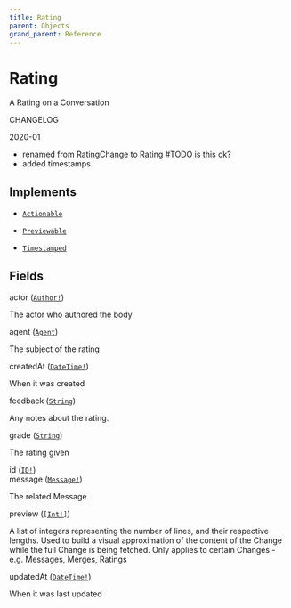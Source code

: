 ```yaml
---
title: Rating
parent: Objects
grand_parent: Reference
---
```


# Rating

A Rating on a Conversation

CHANGELOG

2020-01
  - renamed from RatingChange to Rating #TODO is this ok?
  - added timestamps

## Implements

- <code><a href="/docs/reference/interface/actionable">Actionable</a></code></li>

- <code><a href="/docs/reference/interface/previewable">Previewable</a></code></li>

- <code><a href="/docs/reference/interface/timestamped">Timestamped</a></code></li>

## Fields

<div class="field-entry ">
  <span id="actor" class="field-name anchored">actor (<code><a href="/docs/reference/union/author">Author!</a></code>)</span>

  <div class="description-wrapper">
   <p>The actor who authored the body</p>

  </div>
</div>

<div class="field-entry ">
  <span id="agent" class="field-name anchored">agent (<code><a href="/docs/reference/object/agent">Agent</a></code>)</span>

  <div class="description-wrapper">
   <p>The subject of the rating</p>

  </div>
</div>

<div class="field-entry ">
  <span id="createdat" class="field-name anchored">createdAt (<code><a href="/docs/reference/scalar/datetime">DateTime!</a></code>)</span>

  <div class="description-wrapper">
   <p>When it was created</p>

  </div>
</div>

<div class="field-entry ">
  <span id="feedback" class="field-name anchored">feedback (<code><a href="/docs/reference/scalar/string">String</a></code>)</span>

  <div class="description-wrapper">
   <p>Any notes about the rating.</p>

  </div>
</div>

<div class="field-entry ">
  <span id="grade" class="field-name anchored">grade (<code><a href="/docs/reference/scalar/string">String</a></code>)</span>

  <div class="description-wrapper">
   <p>The rating given</p>

  </div>
</div>

<div class="field-entry ">
  <span id="id" class="field-name anchored">id (<code><a href="/docs/reference/scalar/id">ID!</a></code>)</span>

  <div class="description-wrapper">

  </div>
</div>

<div class="field-entry ">
  <span id="message" class="field-name anchored">message (<code><a href="/docs/reference/object/message">Message!</a></code>)</span>

  <div class="description-wrapper">
   <p>The related Message</p>

  </div>
</div>

<div class="field-entry ">
  <span id="preview" class="field-name anchored">preview (<code><a href="/docs/reference/scalar/int">[Int!]</a></code>)</span>

  <div class="description-wrapper">
   <p>A list of integers representing the number of lines, and their respective
lengths. Used to build a visual approximation of the content of the Change
while the full Change is being fetched. Only applies to certain Changes - e.g.
Messages, Merges, Ratings</p>

  </div>
</div>

<div class="field-entry ">
  <span id="updatedat" class="field-name anchored">updatedAt (<code><a href="/docs/reference/scalar/datetime">DateTime!</a></code>)</span>

  <div class="description-wrapper">
   <p>When it was last updated</p>

  </div>
</div>

